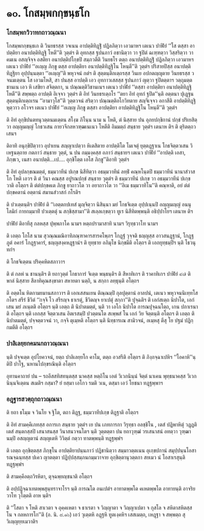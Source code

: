 <h1>๑๐. โกสมฺพกกฺขนฺธโก</h1>
<h3>โกสมฺพกวิวาทกถาวณฺณนา</h3>
<p> โกสมฺพกกฺขนฺธเก   ติ วินยธรสฺส วจเนน อาปตฺติทิฎฺฐิํ ปฎิลภิตฺวา เอวมาหฯ เตเนว ปาฬิยํ ‘‘โส ตสฺสา อาปตฺติยา อนาปตฺติทิฎฺฐิ โหตี’’ติ วุตฺตํฯ ติ อุทกสฺส ฐปนภาวํ อชานิตฺวา วา ฐปิตํ ฉเฑฺฑตฺวา วิสฺสริตฺวา วา คมเน อสญฺจิจฺจ อสติยา อนาปตฺติปโกฺขปิ สมฺภวตีติ วินยธโร ตตฺถ อนาปตฺติทิฎฺฐิํ ปฎิลภิตฺวา เอวมาหฯ เตเนว ปาฬิยํ ‘‘อเญฺญ ภิกฺขู ตสฺส อาปตฺติยา อนาปตฺติทิฎฺฐิโน โหนฺตี’’ติ วุตฺตํฯ ปริสายปิสฺส อนาปตฺติทิฎฺฐิยา อุปฺปนฺนตฺตา ‘‘อเญฺญ’’ติ พหุวจนํ กตํฯ ติ สุตฺตนฺติกเตฺถรสฺส วินเย อปกตญฺญุตาย วินยธรสฺส วจนมเตฺตน โส เอวมโหสิ, สา ปนสฺส อาปตฺติ เอว อุทกาวเสสสฺส ฐปนภาวํ ญตฺวา ฐปิตตฺตาฯ วตฺถุมตฺตชานเน เอว หิ เสขิยา สจิตฺตกา, น ปณฺณตฺติวิชานเนฯ เตเนว ปาฬิยํ ‘‘ตสฺสา อาปตฺติยา อนาปตฺติทิฎฺฐิ โหตี’’ติ สพฺพตฺถ อาปตฺติ อิเจฺจว วุตฺตํฯ ติ อิทํ วินยธรเตฺถโร ‘‘ตยา อิทํ อุทกํ ฐปิต’’นฺติ อตฺตนา ปุเฎฺฐน สุตฺตนฺติกเตฺถเรน ‘‘อามาวุโส’’ติ วุตฺตวจนํ สริตฺวา ปณฺณตฺติอโกวิทตาย สญฺจิเจฺจว อกาสีติ อาปตฺติทิฎฺฐิ หุตฺวาว อโวจฯ เตเนว ปาฬิยํ ‘‘อเญฺญ ภิกฺขู ตสฺสา อาปตฺติยา อาปตฺติทิฎฺฐิโน โหนฺตี’’ติ วุตฺตํฯ</p>


<p> ติ อิทํ อุกฺขิปนตทนุวตฺตนมเตฺตน สโงฺฆ ภิโนฺน นาม น โหติ, ตํ นิสฺสาย ปน อุภยปกฺขิกานํ ปกฺขํ ปริเยสิตฺวา อญฺญมญฺญํ โกธวเสน กายวจีกลหวฑฺฒเนเนว โหตีติ อิมมตฺถํ สนฺธาย วุตฺตํฯ เตนาห ติฯ ติ ตุริตตฺถวเสนฯ</p>


<p> ติอาทิ  อนุกฺขิปิตฺวาว อุปาเยน สญฺญาเปตฺวา หิเตสิตาย อาปตฺติโต โมเจตุํ ยุตฺตฎฺฐาเน โกธจิตฺตวเสน วิเหฐนตฺถาย กตภาวํ สนฺธาย วุตฺตํ, น ปน กมฺมงฺคสฺส อภาวํ สนฺธายฯ เตเนว  ปาฬิยํ ‘‘อาปตฺติ เอสา, ภิกฺขเว, เนสา อนาปตฺติ…เป.… อุกฺขิโตฺต เอโส ภิกฺขู’’ติอาทิ วุตฺตํฯ</p>


<p> ติ อิทํ อุปลกฺขณมตฺตํ, ธมฺมวาทีนํ ปเกฺข นิสีทิตฺวา อธมฺมวาทีนํ ลทฺธิํ คณฺหโนฺตปิ ธมฺมวาทีนํ นานาสํวาสโก โหติ เอวฯ ติ ตํ วินา คณสฺส อปูรณปกฺขํ สนฺธาย วุตฺตํฯ ติ ธมฺมวาทีนํ ปเกฺข วา อธมฺมวาทีนํ ปเกฺข วาติ อโตฺถฯ ติ ตํตํปกฺขคเต ภิกฺขู ยาถาวโต วา อยาถาวโต วา ‘‘อิเม ธมฺมวาทิโน’’ติ คณฺหาติ, อยํ ตํตํปกฺขคตานํ อตฺตานํ สมานสํวาสกํ กโรติฯ</p>


<p> ติ ปวเตฺตนฺติฯ ปาฬิยํ ติ ‘‘เอตฺตกปเทสํ มุญฺจิตฺวา นิสินฺนา มยํ โกธจิเตฺต อุปฺปเนฺนปิ อญฺญมญฺญํ อนนุโลมิกํ กายกมฺมาทิํ ปวเตฺตตุํ น สกฺขิสฺสามา’’ติ สเลฺลเกฺขตฺวา ทูเร นิสีทิตพฺพนฺติ อธิปฺปาโยฯ เตนาห ติฯ</p>


<p> ปาฬิยํ ติอาทีสุ กลหสฺส ปุพฺพภาโค  นามฯ หตฺถปรามาสาทิ  นามฯ วิรุทฺธวาโท  นามฯ</p>


<p> ติ เอตฺถ โกโส นาม สุวณฺณมณิอาทิภณฺฑาคารสารคโพฺภฯ โกฎฺฐํ วุจฺจติ ธญฺญสฺส อาวสนฎฺฐานํ, โกฎฺฐภูตํ อคารํ โกฎฺฐาคารํ, ธญฺญสงฺคหฎฺฐานํฯ ติ ยุทฺธาย อภิมุโข นิกฺขมีติ อโตฺถฯ ติ เอกยุทฺธมฺปิฯ นฺติ โธวนุทกํฯ</p>


<p> ติ โกธจิเตฺตน ปริคฺคหิตสภาวาฯ</p>


<p> ติ ตํ กลหํ น ชานนฺติฯ ติ ยถาวุตฺตํ โกธาการํ จิเตฺต พนฺธนฺติฯ ติ สีหาทิเกฯ ติ ราคาทิเกฯ ปาฬิยํ  ๙๗ ติ พาลํ นิสฺสาย สีลาทิคุณสงฺขาตา สหายตา นตฺถิ, น สกฺกา ลทฺธุนฺติ อโตฺถฯ</p>


<p> ติ  อตฺตโน หิตกามยมานสภาวาฯ ติ เอกเสสนเยน ติณฺณมฺปิ กุลปุตฺตานํ อาลปนํ, เตเนว พหุวจนนิเทฺทโส กโตฯ  สรีรํ  ชีวิตํ ‘‘กจฺจิ โว สรีรญฺจ ธาเรตุํ, ชีวิตญฺจ ยาเปตุํ สกฺกา’’ติ ปุจฺฉติฯ ติ เอกํสเตฺถ นิปาโต, เอกํเสน มยํ ภเนฺตติ อโตฺถฯ นฺติ เอตฺถ ติ นิปาตมตฺตํ, นฺติ วา เอโก นิปาโต การณปุจฺฉนโตฺถ, เกน ปกาเรนาติ อโตฺถฯ นฺติ เอกสฺส จิตฺตวเสน อิตเรสมฺปิ ปวตฺตนโต สเพฺพสํ โน เอกํ วิย จิตฺตนฺติ อโตฺถฯ ติ เอตฺถ ติ นิปาตมตฺตํ, ปจฺจตฺตวจนํ วา, กจฺจิ ตุเมฺหติ อโตฺถฯ นฺติ นิทฺธารเณ สามิวจนํ, อเมฺหสุ ตีสุ โย ปฐมํ ปฎิกฺกมตีติ อโตฺถฯ</p>

</p>


<h3>ปาลิเลยฺยกคมนกถาวณฺณนา</h3>
<p> นฺติ ปจฺจเตฺต อุปโยควจนํ, ยตฺถ ปาลิเลยฺยโก คาโม, ตตฺถ อวสรีติ อโตฺถฯ ติ ภิงฺกจฺฉาเปหิฯ ‘‘โอคาหิ’’นฺติปิ ปาโฐ, นหานโปกฺขรณินฺติ อโตฺถฯ</p>


<p>อุทานคาถายํ ปน – รถอีสสทิสทนฺตสฺส นาคสฺส หตฺถิโน เอตํ วิเวกนินฺนํ จิตฺตํ นาเคน พุทฺธนาคสฺส วิเวกนินฺนจิเตฺตน สเมติฯ กสฺมา? ยํ ยสฺมา เอโกว รมติ วเน, ตสฺมา เอวํ โยชนา ทฎฺฐพฺพาฯ</p>

</p>


<h3>อฎฺฐารสวตฺถุกถาวณฺณนา</h3>
<p> ติ ยถา ธโมฺม จ วินโย จ ฐิโต, ตถา ติฎฺฐ, ธมฺมวาทีปเกฺข ติฎฺฐาติ อโตฺถฯ</p>


<p>   ติ อิทํ สามคฺคีเภทสฺส อการเก สนฺธาย วุตฺตํฯ เย ปน เภทการกา วิรุทฺธา อลชฺชิโน , เตสํ ปฎิพาหิตุํ วฎฺฎติ เตสํ สนฺตกสฺสปิ เสนาสนสฺส วินาสนวจนโตฯ นฺติ วุตฺตตฺตา ปน ยถาวุฑฺฒํ วรเสนาสนํ อทตฺวา วุฑฺฒานมฺปิ อสญฺญตานํ สญฺญเตหิ วิวิตฺตํ กตฺวา ทาตพฺพนฺติ ทฎฺฐพฺพํฯ</p>


<p> ติ เอตฺถ อุกฺขิตฺตสฺส ภิกฺขุโน อาปตฺติยาปนฺนภาวํ ปฎิชานิตฺวา สมฺมาวตฺตเนน อุเกฺขปกานํ สมุปฺปนฺนโอสารณจฺฉนฺทสฺส ปเคว ญาตตฺตา ปฎิปฺปสฺสมฺภนกมฺมวาจาย อุกฺขิตฺตานุวตฺตกา สยเมว นํ โอสาเรสุนฺติ ทฎฺฐพฺพํฯ</p>


<p> ติ สามคฺคีอตฺถวิรหิตา, ตุจฺฉพฺยญฺชนาติ อโตฺถฯ</p>


<p> ติ อปฺปฎิจฺฉาเทตพฺพสุนฺทราจาโรฯ นฺติ การณโต อนเปตํฯ อาทาตพฺพโต คเหตพฺพโต อาทายนฺติ อาจริยวาโท วุโตฺตติ อาห นฺติฯ</p>


<p>ติ ‘‘โสตา จ โหติ สาเวตา จ อุคฺคเหตา จ ธาเรตา จ วิญฺญาตา จ วิญฺญาเปตา จ กุสโล จ สหิตาสหิตสฺส โน จ กลหการโก’’ติ (อ. นิ. ๘.๑๖) เอวํ วุเตฺตหิ อฎฺฐหิ ทูตเงฺคหิฯ เสสเมตฺถ, เหฎฺฐา จ สพฺพตฺถ สุวิเญฺญยฺยเมวาติฯ</p>

</p>

</p>

</p>

</p>

</p>





